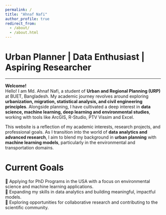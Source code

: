 ```yaml
---
permalink: /
title: "Ahnaf Nafi"
author_profile: true
redirect_from: 
  - /about/
  - /about.html
---
```

# Urban Planner | Data Enthusiast | Aspiring Researcher
-------------------------------

**Welcome!**  
Hello! I am Md. Ahnaf Nafi, a student of **Urban and Regional Planning (URP)** at BUET, Bangladesh. My academic journey revolves around exploring **urbanization, migration, statistical analysis, and civil engineering principles**. Alongside planning, I have cultivated a deep interest in **data science, machine learning, deep learning and environmental studies**, working with tools like ArcGIS, R-Studio, PTV Vissim and Excel.

This website is a reflection of my academic interests, research projects, and professional goals. As I transition into the world of **data analytics and advanced research**, I aim to blend my background in **urban planning** with **machine learning models**, particularly in the environmental and transportation domains.

Current Goals
========
📌 Applying for PhD Programs in the USA with a focus on environmental science and machine learning applications.  
📌 Expanding my skills in data analytics and building meaningful, impactful models.  
📌 Exploring opportunities for collaborative research and contributing to the scientific community.  
